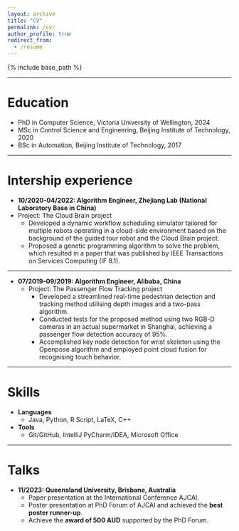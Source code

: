 ```yaml
---
layout: archive
title: "CV"
permalink: /cv/
author_profile: true
redirect_from:
  - /resume
---
```


{% include base_path %}

--------------------------------------------------

# Education
* PhD in Computer Science, Victoria University of Wellington, 2024 
* MSc in Control Science and Engineering, Beijing Institute of Technology, 2020 
* BSc in Automation, Beijing Institute of Technology, 2017

--------------------------------------------------

# Intership experience
* **10/2020-04/2022: Algorithm Engineer, Zhejiang Lab (National Laboratory Base in China)**
* Project: The Cloud Brain project
  * Developed a dynamic workflow scheduling simulator tailored for multiple robots operating in a cloud-side environment based on the background of the guided tour robot and the Cloud Brain project.
  * Proposed a genetic programming algorithm to solve the problem, which resulted in a paper that was published by IEEE Transactions on Services Computing (IF 8.1).

--------------------------------------------------

* **07/2019-09/2019: Algorithm Engineer, Alibaba, China**
  * Project: The Passenger Flow Tracking project
    * Developed a streamlined real-time pedestrian detection and tracking method utilising depth images and a two-pass algorithm. 
    * Conducted tests for the proposed method using two RGB-D cameras in an actual supermarket in Shanghai, achieving a passenger flow detection accuracy of 95\%. 
    * Accomplished key node detection for wrist skeleton using the Openpose algorithm and employed point cloud fusion for recognising touch behavior.
    
--------------------------------------------------
  
# Skills
* **Languages**
  * Java, Python, R Script, LaTeX, C++
* **Tools**
  * Git/GitHub, IntelliJ PyCharm/IDEA, Microsoft Office
  
--------------------------------------------------  

# Talks
* **11/2023: Queensland University, Brisbane, Australia**
  * Paper presentation at the International Conference AJCAI.
  * Poster presentation at PhD Forum of AJCAI and achieved the **best poster runner-up**.
  * Achieve the **award of 500 AUD** supported by the PhD Forum.
  

